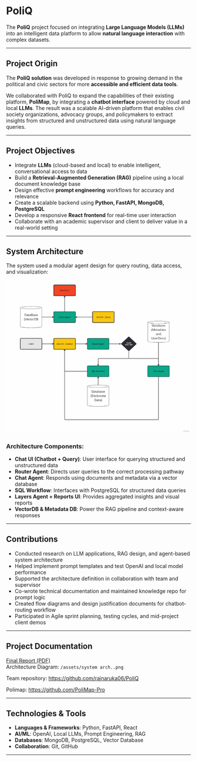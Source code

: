 # PoliQ

The **PoliQ** project focused on integrating **Large Language Models (LLMs)** into an intelligent data platform to allow **natural language interaction** with complex datasets.

---

## Project Origin

The **PoliQ solution** was developed in response to growing demand in the political and civic sectors for more **accessible and efficient data tools**. 

We collaborated with PoliQ to expand the capabilities of their existing platform, **PoliMap**, by integrating a **chatbot interface** powered by cloud and local **LLMs**. The result was a scalable AI-driven platform that enables civil society organizations, advocacy groups, and policymakers to extract insights from structured and unstructured data using natural language queries.

---

## Project Objectives

- Integrate **LLMs** (cloud-based and local) to enable intelligent, conversational access to data
- Build a **Retrieval-Augmented Generation (RAG)** pipeline using a local document knowledge base
- Design effective **prompt engineering** workflows for accuracy and relevance
- Create a scalable backend using **Python, FastAPI, MongoDB, PostgreSQL**
- Develop a responsive **React frontend** for real-time user interaction
- Collaborate with an academic supervisor and client to deliver value in a real-world setting

---

## System Architecture

The system used a modular agent design for query routing, data access, and visualization:

![System Architecture](assets/archDiagram.png)

### Architecture Components:
- **Chat UI (Chatbot + Query)**: User interface for querying structured and unstructured data
- **Router Agent**: Directs user queries to the correct processing pathway
- **Chat Agent**: Responds using documents and metadata via a vector database
- **SQL Workflow**: Interfaces with PostgreSQL for structured data queries
- **Layers Agent + Reports UI**: Provides aggregated insights and visual reports
- **VectorDB & Metadata DB**: Power the RAG pipeline and context-aware responses

---

## Contributions

- Conducted research on LLM applications, RAG design, and agent-based system architecture
- Helped implement prompt templates and test OpenAI and local model performance
- Supported the architecture definition in collaboration with team and supervisor
- Co-wrote technical documentation and maintained knowledge repo for prompt logic
- Created flow diagrams and design justification documents for chatbot-routing workflow
- Participated in Agile sprint planning, testing cycles, and mid-project client demos

---

## Project Documentation

[Final Report (PDF)](data/PoliQ_report.pdf)  
Architecture Diagram: `/assets/system arch..png`

Team repository: https://github.com/rajnaruka06/PoliQ

Polimap: https://github.com/PoliMap-Pro

---

## Technologies & Tools

- **Languages & Frameworks**: Python, FastAPI, React
- **AI/ML**: OpenAI, Local LLMs, Prompt Engineering, RAG
- **Databases**: MongoDB, PostgreSQL, Vector Database
- **Collaboration**: Git, GitHub

---
